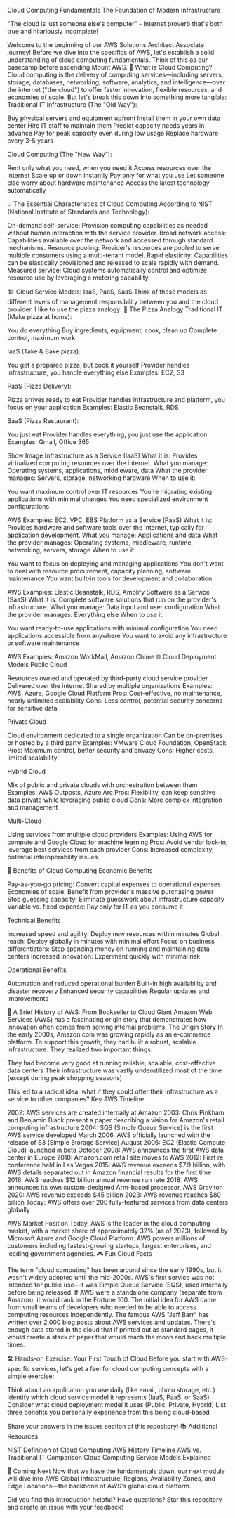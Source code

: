 Cloud Computing Fundamentals
The Foundation of Modern Infrastructure

"The cloud is just someone else's computer" - Internet proverb that's both true and hilariously incomplete!

Welcome to the beginning of our AWS Solutions Architect Associate journey! Before we dive into the specifics of AWS, let's establish a solid understanding of cloud computing fundamentals. Think of this as our basecamp before ascending Mount AWS.
🤔 What is Cloud Computing?
Cloud computing is the delivery of computing services—including servers, storage, databases, networking, software, analytics, and intelligence—over the internet ("the cloud") to offer faster innovation, flexible resources, and economies of scale.
But let's break this down into something more tangible:
Traditional IT Infrastructure (The "Old Way"):

Buy physical servers and equipment upfront
Install them in your own data center
Hire IT staff to maintain them
Predict capacity needs years in advance
Pay for peak capacity even during low usage
Replace hardware every 3-5 years

Cloud Computing (The "New Way"):

Rent only what you need, when you need it
Access resources over the internet
Scale up or down instantly
Pay only for what you use
Let someone else worry about hardware maintenance
Access the latest technology automatically

💡 The Essential Characteristics of Cloud Computing
According to NIST (National Institute of Standards and Technology):

On-demand self-service: Provision computing capabilities as needed without human interaction with the service provider.
Broad network access: Capabilities available over the network and accessed through standard mechanisms.
Resource pooling: Provider's resources are pooled to serve multiple consumers using a multi-tenant model.
Rapid elasticity: Capabilities can be elastically provisioned and released to scale rapidly with demand.
Measured service: Cloud systems automatically control and optimize resource use by leveraging a metering capability.

🏗️ Cloud Service Models: IaaS, PaaS, SaaS
Think of these models as different levels of management responsibility between you and the cloud provider. I like to use the pizza analogy:
🍕 The Pizza Analogy
Traditional IT (Make pizza at home):

You do everything
Buy ingredients, equipment, cook, clean up
Complete control, maximum work

IaaS (Take & Bake pizza):

You get a prepared pizza, but cook it yourself
Provider handles infrastructure, you handle everything else
Examples: EC2, S3

PaaS (Pizza Delivery):

Pizza arrives ready to eat
Provider handles infrastructure and platform, you focus on your application
Examples: Elastic Beanstalk, RDS

SaaS (Pizza Restaurant):

You just eat
Provider handles everything, you just use the application
Examples: Gmail, Office 365

Show Image
Infrastructure as a Service (IaaS)
What it is: Provides virtualized computing resources over the internet.
What you manage: Operating systems, applications, middleware, data
What the provider manages: Servers, storage, networking hardware
When to use it:

You want maximum control over IT resources
You're migrating existing applications with minimal changes
You need specialized environment configurations

AWS Examples: EC2, VPC, EBS
Platform as a Service (PaaS)
What it is: Provides hardware and software tools over the internet, typically for application development.
What you manage: Applications and data
What the provider manages: Operating systems, middleware, runtime, networking, servers, storage
When to use it:

You want to focus on deploying and managing applications
You don't want to deal with resource procurement, capacity planning, software maintenance
You want built-in tools for development and collaboration

AWS Examples: Elastic Beanstalk, RDS, Amplify
Software as a Service (SaaS)
What it is: Complete software solutions that run on the provider's infrastructure.
What you manage: Data input and user configuration
What the provider manages: Everything else
When to use it:

You want ready-to-use applications with minimal configuration
You need applications accessible from anywhere
You want to avoid any infrastructure or software maintenance

AWS Examples: Amazon WorkMail, Amazon Chime
🌐 Cloud Deployment Models
Public Cloud

Resources owned and operated by third-party cloud service provider
Delivered over the internet
Shared by multiple organizations
Examples: AWS, Azure, Google Cloud Platform
Pros: Cost-effective, no maintenance, nearly unlimited scalability
Cons: Less control, potential security concerns for sensitive data

Private Cloud

Cloud environment dedicated to a single organization
Can be on-premises or hosted by a third party
Examples: VMware Cloud Foundation, OpenStack
Pros: Maximum control, better security and privacy
Cons: Higher costs, limited scalability

Hybrid Cloud

Mix of public and private clouds with orchestration between them
Examples: AWS Outposts, Azure Arc
Pros: Flexibility, can keep sensitive data private while leveraging public cloud
Cons: More complex integration and management

Multi-Cloud

Using services from multiple cloud providers
Examples: Using AWS for compute and Google Cloud for machine learning
Pros: Avoid vendor lock-in, leverage best services from each provider
Cons: Increased complexity, potential interoperability issues

🚀 Benefits of Cloud Computing
Economic Benefits

Pay-as-you-go pricing: Convert capital expenses to operational expenses
Economies of scale: Benefit from provider's massive purchasing power
Stop guessing capacity: Eliminate guesswork about infrastructure capacity
Variable vs. fixed expense: Pay only for IT as you consume it

Technical Benefits

Increased speed and agility: Deploy new resources within minutes
Global reach: Deploy globally in minutes with minimal effort
Focus on business differentiators: Stop spending money on running and maintaining data centers
Increased innovation: Experiment quickly with minimal risk

Operational Benefits

Automation and reduced operational burden
Built-in high availability and disaster recovery
Enhanced security capabilities
Regular updates and improvements

📜 A Brief History of AWS: From Bookseller to Cloud Giant
Amazon Web Services (AWS) has a fascinating origin story that demonstrates how innovation often comes from solving internal problems:
The Origin Story
In the early 2000s, Amazon.com was growing rapidly as an e-commerce platform. To support this growth, they had built a robust, scalable infrastructure. They realized two important things:

They had become very good at running reliable, scalable, cost-effective data centers
Their infrastructure was vastly underutilized most of the time (except during peak shopping seasons)

This led to a radical idea: what if they could offer their infrastructure as a service to other companies?
Key AWS Timeline

2002: AWS services are created internally at Amazon
2003: Chris Pinkham and Benjamin Black present a paper describing a vision for Amazon's retail computing infrastructure
2004: SQS (Simple Queue Service) is the first AWS service developed
March 2006: AWS officially launched with the release of S3 (Simple Storage Service)
August 2006: EC2 (Elastic Compute Cloud) launched in beta
October 2008: AWS announces the first AWS data center in Europe
2010: Amazon.com retail site moves to AWS
2012: First re conference held in Las Vegas
2015: AWS revenue exceeds $7.9 billion, with AWS details separated out in Amazon financial results for the first time
2016: AWS reaches $12 billion annual revenue run rate
2018: AWS announces its own custom-designed Arm-based processor, AWS Graviton
2020: AWS revenue exceeds $45 billion
2023: AWS revenue reaches $80 billion
Today: AWS offers over 200 fully-featured services from data centers globally

AWS Market Position
Today, AWS is the leader in the cloud computing market, with a market share of approximately 32% (as of 2023), followed by Microsoft Azure and Google Cloud Platform. AWS powers millions of customers including fastest-growing startups, largest enterprises, and leading government agencies.
🎮 Fun Cloud Facts

The term "cloud computing" has been around since the early 1990s, but it wasn't widely adopted until the mid-2000s.
AWS's first service was not intended for public use—it was Simple Queue Service (SQS), used internally before being released.
If AWS were a standalone company (separate from Amazon), it would rank in the Fortune 100.
The initial idea for AWS came from small teams of developers who needed to be able to access computing resources independently.
The famous AWS "Jeff Barr" has written over 2,000 blog posts about AWS services and updates.
There's enough data stored in the cloud that if printed out as standard pages, it would create a stack of paper that would reach the moon and back multiple times.

🛠️ Hands-on Exercise: Your First Touch of Cloud
Before you start with AWS-specific services, let's get a feel for cloud computing concepts with a simple exercise:

Think about an application you use daily (like email, photo storage, etc.)
Identify which cloud service model it represents (IaaS, PaaS, or SaaS)
Consider what cloud deployment model it uses (Public, Private, Hybrid)
List three benefits you personally experience from this being cloud-based

Share your answers in the issues section of this repository!
📚 Additional Resources

NIST Definition of Cloud Computing
AWS History Timeline
AWS vs. Traditional IT Comparison
Cloud Computing Service Models Explained

🔮 Coming Next
Now that we have the fundamentals down, our next module will dive into AWS Global Infrastructure: Regions, Availability Zones, and Edge Locations—the backbone of AWS's global cloud platform.

Did you find this introduction helpful? Have questions? Star this repository and create an issue with your feedback!
